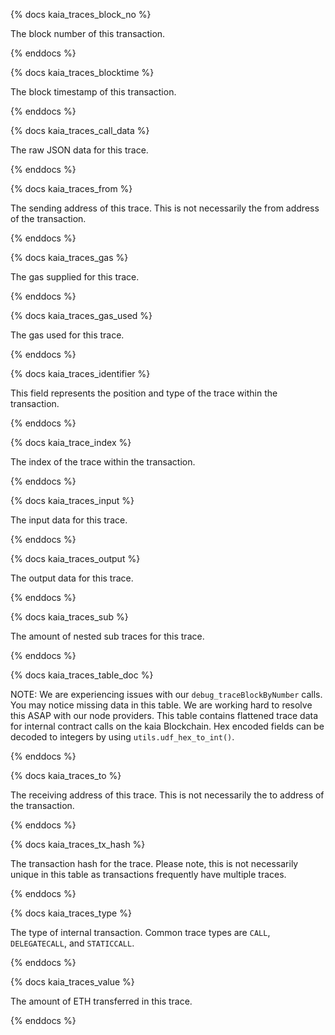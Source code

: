 {% docs kaia_traces_block_no %}

The block number of this transaction.

{% enddocs %}


{% docs kaia_traces_blocktime %}

The block timestamp of this transaction.

{% enddocs %}


{% docs kaia_traces_call_data %}

The raw JSON data for this trace.

{% enddocs %}


{% docs kaia_traces_from %}

The sending address of this trace. This is not necessarily the from address of the transaction. 

{% enddocs %}


{% docs kaia_traces_gas %}

The gas supplied for this trace.

{% enddocs %}


{% docs kaia_traces_gas_used %}

The gas used for this trace.

{% enddocs %}


{% docs kaia_traces_identifier %}

This field represents the position and type of the trace within the transaction. 

{% enddocs %}


{% docs kaia_trace_index %}

The index of the trace within the transaction.

{% enddocs %}


{% docs kaia_traces_input %}

The input data for this trace.

{% enddocs %}


{% docs kaia_traces_output %}

The output data for this trace.

{% enddocs %}


{% docs kaia_traces_sub %}

The amount of nested sub traces for this trace.

{% enddocs %}


{% docs kaia_traces_table_doc %}

NOTE: We are experiencing issues with our `debug_traceBlockByNumber` calls. You may notice missing data in this table. We are working hard to resolve this ASAP with our node providers. This table contains flattened trace data for internal contract calls on the kaia Blockchain. Hex encoded fields can be decoded to integers by using `utils.udf_hex_to_int()`.

{% enddocs %}


{% docs kaia_traces_to %}

The receiving address of this trace. This is not necessarily the to address of the transaction. 

{% enddocs %}


{% docs kaia_traces_tx_hash %}

The transaction hash for the trace. Please note, this is not necessarily unique in this table as transactions frequently have multiple traces. 

{% enddocs %}


{% docs kaia_traces_type %}

The type of internal transaction. Common trace types are `CALL`, `DELEGATECALL`, and `STATICCALL`.

{% enddocs %}


{% docs kaia_traces_value %}

The amount of ETH transferred in this trace.

{% enddocs %}


